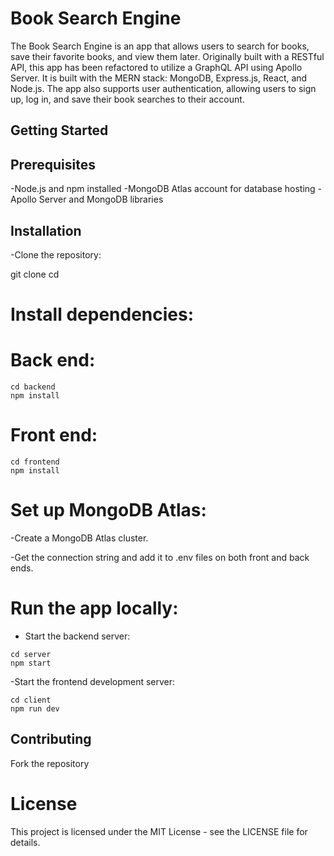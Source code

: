 # Book Search Engine

The Book Search Engine is an app that allows users to search for books, save their favorite books, and view them later. Originally built with a RESTful API, this app has been refactored to utilize a GraphQL API using Apollo Server. It is built with the MERN stack: MongoDB, Express.js, React, and Node.js. The app also supports user authentication, allowing users to sign up, log in, and save their book searches to their account.


## Getting Started
## Prerequisites

-Node.js and npm installed
-MongoDB Atlas account for database hosting
-Apollo Server and MongoDB libraries

## Installation

-Clone the repository:

git clone
cd 

# Install dependencies:

# Back end:
```
cd backend
npm install
```

# Front end:
```
cd frontend
npm install
```

# Set up MongoDB Atlas:

-Create a MongoDB Atlas cluster.

-Get the connection string and add it to .env files on both front and back ends.

# Run the app locally:

- Start the backend server:
```
cd server
npm start
```

-Start the frontend development server:
```
cd client 
npm run dev
```


## Contributing

Fork the repository

# License
This project is licensed under the MIT License - see the LICENSE file for details.
